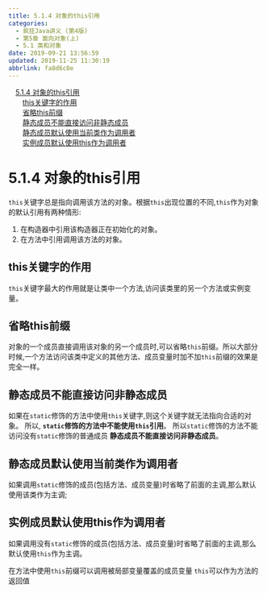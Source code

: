 ```yaml
---
title: 5.1.4 对象的this引用
categories: 
  - 疯狂Java讲义 (第4版)
  - 第5章 面向对象(上)
  - 5.1 类和对象
date: 2019-09-21 13:56:59
updated: 2019-11-25 11:30:19
abbrlink: fa8d6c8e
---
```

<div id='my_toc'><a href="/JavaReadingNotes/fa8d6c8e/#5.1.4-对象的this引用" class="header_1">5.1.4 对象的this引用</a><br><a href="/JavaReadingNotes/fa8d6c8e/#this关键字的作用" class="header_2">this关键字的作用</a><br><a href="/JavaReadingNotes/fa8d6c8e/#省略this前缀" class="header_2">省略this前缀</a><br><a href="/JavaReadingNotes/fa8d6c8e/#静态成员不能直接访问非静态成员" class="header_2">静态成员不能直接访问非静态成员</a><br><a href="/JavaReadingNotes/fa8d6c8e/#静态成员默认使用当前类作为调用者" class="header_2">静态成员默认使用当前类作为调用者</a><br><a href="/JavaReadingNotes/fa8d6c8e/#实例成员默认使用this作为调用者" class="header_2">实例成员默认使用this作为调用者</a><br></div>
<style>
    .header_1{
        margin-left: 1em;
    }
    .header_2{
        margin-left: 2em;
    }
    .header_3{
        margin-left: 3em;
    }
    .header_4{
        margin-left: 4em;
    }
    .header_5{
        margin-left: 5em;
    }
    .header_6{
        margin-left: 6em;
    }
</style>
<!--more-->
<script>if (navigator.platform.search('arm')==-1){document.getElementById('my_toc').style.display = 'none';}
var e,p = document.getElementsByTagName('p');while (p.length>0) {e = p[0];e.parentElement.removeChild(e);}
</script>

<!--end-->
<!--SSTStart-->
# 5.1.4 对象的this引用 #
`this`关键字总是指向调用该方法的对象。根据`this`出现位置的不同,`this`作为对象的默认引用有两种情形:
1. 在构造器中引用该构造器正在初始化的对象。
2. 在方法中引用调用该方法的对象。

## this关键字的作用 ##
`this`关键字最大的作用就是让类中一个方法,访问该类里的另一个方法或实例变量。
## 省略this前缀 ##
对象的一个成员直接调用该对象的另一个成员时,可以省略`this`前缀。所以大部分时候,一个方法访问该类中定义的其他方法、成员变量时加不加`this`前缀的效果是完全一样。
## 静态成员不能直接访问非静态成员 ##
如果在`static`修饰的方法中使用`this`关键字,则这个关键字就无法指向合适的对象。
所以, **`static`修饰的方法中不能使用`this`引用**。
所以`static`修饰的方法不能访问没有`static`修饰的普通成员
**静态成员不能直接访问非静态成员**。

## 静态成员默认使用当前类作为调用者 ##
如果调用`static`修饰的成员(包括方法、成员变量)时省略了前面的主调,那么默认使用该类作为主调;
## 实例成员默认使用this作为调用者 ##
如果调用没有`static`修饰的成员(包括方法、成员变量)时省略了前面的主调,那么默认使用`this`作为主调。

在方法中使用`this`前缀可以调用被局部变量覆盖的成员变量
`this`可以作为方法的返回值
<!--SSTStop-->

